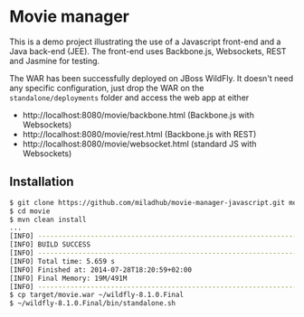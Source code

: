 Movie manager
=============

This is a demo project illustrating the use of a Javascript front-end and a Java back-end (JEE).
The front-end uses Backbone.js, Websockets, REST and Jasmine for testing.

The WAR has been successfully deployed on JBoss WildFly. It doesn't need any specific configuration, just drop the WAR on the `standalone/deployments` folder and access the web app at either

  - http://localhost:8080/movie/backbone.html (Backbone.js with Websockets)
  - http://localhost:8080/movie/rest.html (Backbone.js with REST)
  - http://localhost:8080/movie/websocket.html (standard JS with Websockets)

Installation
------------

```sh
$ git clone https://github.com/miladhub/movie-manager-javascript.git movie
$ cd movie
$ mvn clean install
...
[INFO] ------------------------------------------------------------------------
[INFO] BUILD SUCCESS
[INFO] ------------------------------------------------------------------------
[INFO] Total time: 5.659 s
[INFO] Finished at: 2014-07-28T18:20:59+02:00
[INFO] Final Memory: 19M/491M
[INFO] ------------------------------------------------------------------------
$ cp target/movie.war ~/wildfly-8.1.0.Final
$ ~/wildfly-8.1.0.Final/bin/standalone.sh
```
